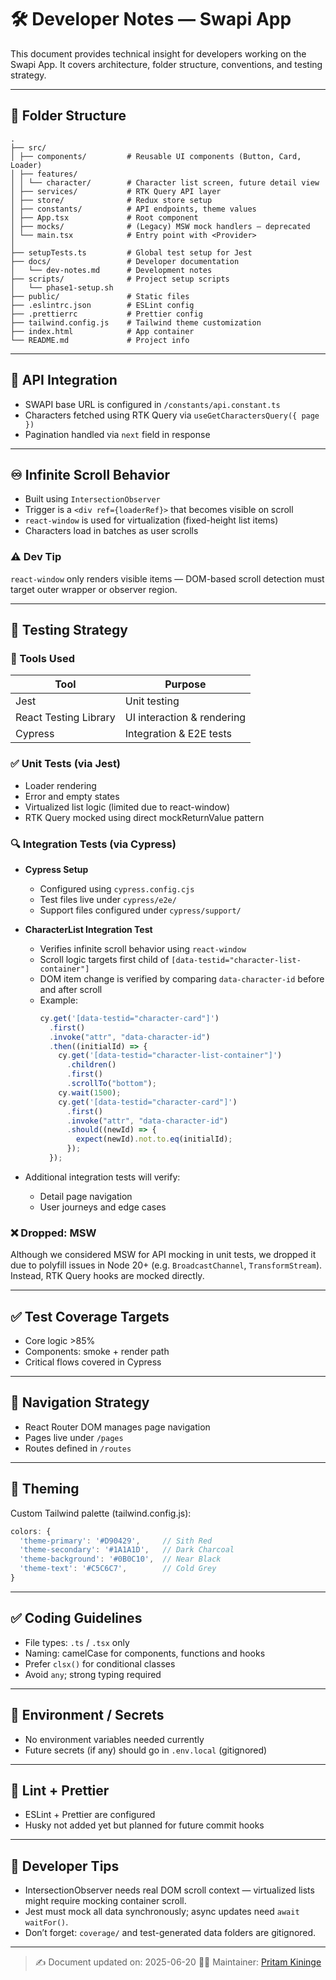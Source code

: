 # 🛠️ Developer Notes — Swapi App

This document provides technical insight for developers working on the Swapi App.
It covers architecture, folder structure, conventions, and testing strategy.

---

## 📁 Folder Structure

```
.
├── src/
│ ├── components/         # Reusable UI components (Button, Card, Loader)
│ ├── features/
│ │ └── character/        # Character list screen, future detail view
│ ├── services/           # RTK Query API layer
│ ├── store/              # Redux store setup
│ ├── constants/          # API endpoints, theme values
│ ├── App.tsx             # Root component
│ ├── mocks/              # (Legacy) MSW mock handlers — deprecated
│ └── main.tsx            # Entry point with <Provider>
│
├── setupTests.ts         # Global test setup for Jest
├── docs/                 # Developer documentation
│   └── dev-notes.md      # Development notes
├── scripts/              # Project setup scripts
│   └── phase1-setup.sh
├── public/               # Static files
├── .eslintrc.json        # ESLint config
├── .prettierrc           # Prettier config
├── tailwind.config.js    # Tailwind theme customization
├── index.html            # App container
└── README.md             # Project info
```

---

## 🔌 API Integration

* SWAPI base URL is configured in `/constants/api.constant.ts`
* Characters fetched using RTK Query via `useGetCharactersQuery({ page })`
* Pagination handled via `next` field in response

---

## ♾️ Infinite Scroll Behavior

* Built using `IntersectionObserver`
* Trigger is a `<div ref={loaderRef}>` that becomes visible on scroll
* `react-window` is used for virtualization (fixed-height list items)
* Characters load in batches as user scrolls

### ⚠️ Dev Tip

`react-window` only renders visible items — DOM-based scroll detection must target outer wrapper or observer region.

---

## 🧪 Testing Strategy

### 🧰 Tools Used

| Tool                  | Purpose                    |
| --------------------- | -------------------------- |
| Jest                  | Unit testing               |
| React Testing Library | UI interaction & rendering |
| Cypress               | Integration & E2E tests    |

### ✅ Unit Tests (via Jest)

* Loader rendering
* Error and empty states
* Virtualized list logic (limited due to react-window)
* RTK Query mocked using direct mockReturnValue pattern

### 🔍 Integration Tests (via Cypress)

* **Cypress Setup**
  - Configured using `cypress.config.cjs`
  - Test files live under `cypress/e2e/`
  - Support files configured under `cypress/support/`

* **CharacterList Integration Test**
  - Verifies infinite scroll behavior using `react-window`
  - Scroll logic targets first child of `[data-testid="character-list-container"]`
  - DOM item change is verified by comparing `data-character-id` before and after scroll
  - Example:
    ```ts
    cy.get('[data-testid="character-card"]')
      .first()
      .invoke("attr", "data-character-id")
      .then((initialId) => {
        cy.get('[data-testid="character-list-container"]')
          .children()
          .first()
          .scrollTo("bottom");
        cy.wait(1500);
        cy.get('[data-testid="character-card"]')
          .first()
          .invoke("attr", "data-character-id")
          .should((newId) => {
            expect(newId).not.to.eq(initialId);
          });
      });
    ```

* Additional integration tests will verify:
  - Detail page navigation
  - User journeys and edge cases

### ❌ Dropped: MSW

Although we considered MSW for API mocking in unit tests, we dropped it due to polyfill issues in Node 20+ (e.g. `BroadcastChannel`, `TransformStream`).  
Instead, RTK Query hooks are mocked directly.

---

## ✅ Test Coverage Targets

* Core logic >85%
* Components: smoke + render path
* Critical flows covered in Cypress

---

## 🔗 Navigation Strategy

* React Router DOM manages page navigation
* Pages live under `/pages`
* Routes defined in `/routes`

---

## 🎨 Theming

Custom Tailwind palette (tailwind.config.js):

```js
colors: {
  'theme-primary': '#D90429',     // Sith Red
  'theme-secondary': '#1A1A1D',   // Dark Charcoal
  'theme-background': '#0B0C10',  // Near Black
  'theme-text': '#C5C6C7',        // Cold Grey
}
```

---

## ✅ Coding Guidelines

* File types: `.ts` / `.tsx` only
* Naming: camelCase for components, functions and hooks
* Prefer `clsx()` for conditional classes
* Avoid `any`; strong typing required

---

## 🔐 Environment / Secrets

* No environment variables needed currently
* Future secrets (if any) should go in `.env.local` (gitignored)

---

## 🧹 Lint + Prettier

* ESLint + Prettier are configured
* Husky not added yet but planned for future commit hooks

---

## 🧠 Developer Tips

* IntersectionObserver needs real DOM scroll context — virtualized lists might require mocking container scroll.
* Jest must mock all data synchronously; async updates need `await waitFor()`.
* Don’t forget: `coverage/` and test-generated data folders are gitignored.

---

> ✍️ Document updated on: 2025-06-20
> 👨‍💻 Maintainer: [Pritam Kininge](https://github.com/kininge)
